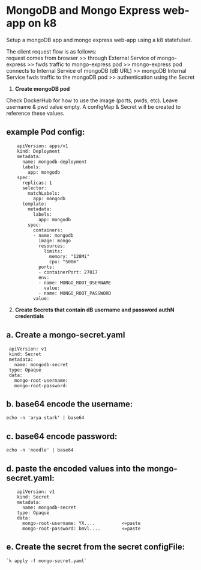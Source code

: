 # MongoDB and Mongo Express web-app on k8

Setup a mongoDB app and mongo express web-app using a k8 statefulset.

The client request flow is as follows:  
request comes from browser >> through External Service of mongo-express >> fwds traffic to mongo-express pod >> mongo-express pod connects to Internal Service of mongoDB (dB URL) >> mongoDB Internal Service fwds traffic to the mongoDB pod >> authentication using the Secret

1. **Create mongoDB pod**

Check DockerHub for how to use the image (ports, pwds, etc). Leave username & pwd value empty. A configMap & Secret will be created to reference these values.

## example Pod config:

```
    apiVersion: apps/v1
    kind: Deployment
    metadata:
      name: mongodb-deployment
      labels:
        app: mongodb
    spec:
      replicas: 1
      selector:
        matchLabels:
          app: mongodb
      template:
        metadata:
          labels:
            app: mongodb
        spec:
          containers:
          - name: mongodb
            image: mongo
            resources:
              limits:
                memory: "128Mi"
                cpu: "500m"
            ports:
            - containerPort: 27017
            env:
            - name: MONGO_ROOT_USERNAME
              value:
            - name: MONGO_ROOT_PASSWORD
          value:
```

2. **Create Secrets that contain dB username and password authN credentials**

## a. Create a mongo-secret.yaml

```
 apiVersion: v1
 kind: Secret
 metadata:
   name: mongodb-secret
 type: Opaque
 data:
   mongo-root-username:
   mongo-root-password:
```

## b. base64 encode the username:

`echo -n 'arya stark' | base64`

## c. base64 encode password:

`echo -n 'needle' | base64`

## d. paste the encoded values into the mongo-secret.yaml:

```
    apiVersion: v1
    kind: Secret
    metadata:
      name: mongodb-secret
    type: Opaque
    data:
      mongo-root-username: YX....          <=paste
      mongo-root-password: bmVl....        <=paste
```

## e. Create the secret from the secret configFile:

    `k apply -f mongo-secret.yaml`
